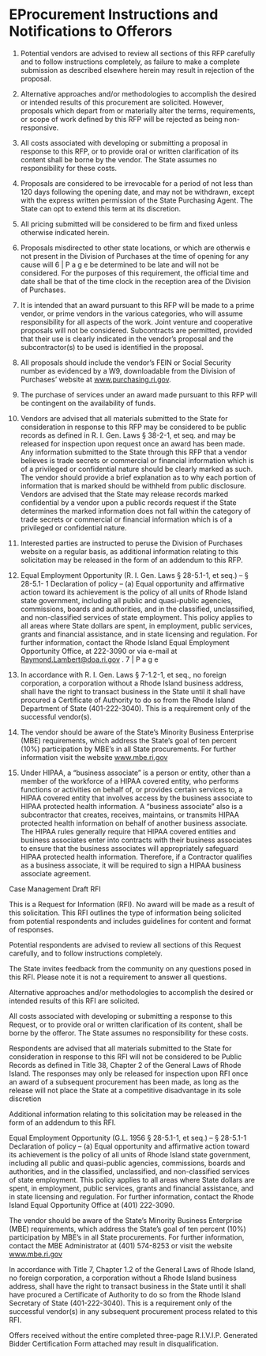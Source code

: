 # EProcurement Instructions and Notifications to Offerors

1. Potential vendors are advised to review all sections of this RFP carefully and to follow instructions completely, as failure to make a complete submission as described elsewhere herein may result in rejection of the proposal.

2. Alternative approaches and/or methodologies to accomplish the desired or intended results of this procurement are solicited. However, proposals which depart from or materially alter the terms, requirements, or scope of work defined by this RFP will be rejected as being non-responsive.

3. All costs associated with developing or submitting a proposal in response to this RFP, or to provide oral or written clarification of its content shall be borne by the vendor. The State assumes no responsibility for these costs.

4. Proposals are considered to be irrevocable for a period of not less than 120 days following the opening date, and may not be withdrawn, except with the express written permission of the State Purchasing Agent. The State can opt to extend this term at its discretion.

5. All pricing submitted will be considered to be firm and fixed unless otherwise indicated herein.

6. Proposals misdirected to other state locations, or which are otherwis e not present in the Division of Purchases at the time of opening for any cause will 6 \| P a g e be determined to be late and will not be considered. For the purposes of this requirement, the official time and date shall be that of the time clock in the reception area of the Division of Purchases.

7. It is intended that an award pursuant to this RFP will be made to a prime vendor, or prime vendors in the various categories, who will assume responsibility for all aspects of the work. Joint venture and cooperative proposals will not be considered. Subcontracts are permitted, provided that their use is clearly indicated in the vendor’s proposal and the subcontractor\(s\) to be used is identified in the proposal.

8. All proposals should include the vendor’s FEIN or Social Security number as evidenced by a W9, downloadable from the Division of Purchases’ website at www.purchasing.ri.gov.

9. The purchase of services under an award made pursuant to this RFP will be contingent on the availability of funds.

10. Vendors are advised that all materials submitted to the State for consideration in response to this RFP may be considered to be public records as defined in R. I. Gen. Laws § 38-2-1, et seq. and may be released for inspection upon request once an award has been made. Any information submitted to the State through this RFP that a vendor believes is trade secrets or commercial or financial information which is of a privileged or confidential nature should be clearly marked as such. The vendor should provide a brief explanation as to why each portion of information that is marked should be withheld from public disclosure. Vendors are advised that the State may release records marked confidential by a vendor upon a public records request if the State determines the marked information does not fall within the category of trade secrets or commercial or financial information which is of a privileged or confidential nature.

11. Interested parties are instructed to peruse the Division of Purchases website on a regular basis, as additional information relating to this solicitation may be released in the form of an addendum to this RFP.

12. Equal Employment Opportunity \(R. I. Gen. Laws § 28-5.1-1, et seq.\) – § 28-5.1- 1 Declaration of policy – \(a\) Equal opportunity and affirmative action toward its achievement is the policy of all units of Rhode Island state government, including all public and quasi-public agencies, commissions, boards and authorities, and in the classified, unclassified, and non-classified services of state employment. This policy applies to all areas where State dollars are spent, in employment, public services, grants and financial assistance, and in state licensing and regulation. For further information, contact the Rhode Island Equal Employment Opportunity Office, at 222-3090 or via e-mail at Raymond.Lambert@doa.ri.gov . 7 \| P a g e

13. In accordance with R. I. Gen. Laws § 7-1.2-1, et seq., no foreign corporation, a corporation without a Rhode Island business address, shall have the right to transact business in the State until it shall have procured a Certificate of Authority to do so from the Rhode Island Department of State \(401-222-3040\). This is a requirement only of the successful vendor\(s\).

14. The vendor should be aware of the State’s Minority Business Enterprise \(MBE\) requirements, which address the State’s goal of ten percent \(10%\) participation by MBE’s in all State procurements. For further information visit the website www.mbe.ri.gov

15. Under HIPAA, a “business associate” is a person or entity, other than a member of the workforce of a HIPAA covered entity, who performs functions or activities on behalf of, or provides certain services to, a HIPAA covered entity that involves access by the business associate to HIPAA protected health information. A “business associate” also is a subcontractor that creates, receives, maintains, or transmits HIPAA protected health information on behalf of another business associate. The HIPAA rules generally require that HIPAA covered entities and business associates enter into contracts with their business associates to ensure that the business associates will appropriately safeguard HIPAA protected health information. Therefore, if a Contractor qualifies as a business associate, it will be required to sign a HIPAA business associate agreement.

Case Management Draft RFI

This is a Request for Information \(RFI\). No award will be made as a result of this solicitation. This RFI outlines the type of information being solicited from potential respondents and includes guidelines for content and format of responses.  

Potential respondents are advised to review all sections of this Request carefully, and to follow instructions completely.

The State invites feedback from the community on any questions posed in this RFI. Please note it is not a requirement to answer all questions.

Alternative approaches and/or methodologies to accomplish the desired or intended results of this RFI are solicited.

All costs associated with developing or submitting a response to this Request, or to provide oral or written clarification of its content, shall be borne by the offeror. The State assumes no responsibility for these costs.  

Respondents are advised that all materials submitted to the State for consideration in response to this RFI will not be considered to be Public Records as defined in Title 38, Chapter 2 of the General Laws of Rhode Island. The responses may only be released for inspection upon RFI once an award of a subsequent procurement has been made, as long as the release will not place the State at a competitive disadvantage in its sole discretion

Additional information relating to this solicitation may be released in the form of an addendum to this RFI.

Equal Employment Opportunity \(G.L. 1956 § 28-5.1-1, et seq.\) – § 28-5.1-1 Declaration of policy – \(a\) Equal opportunity and affirmative action toward its achievement is the policy of all units of Rhode Island state government, including all public and quasi-public agencies, commissions, boards and authorities, and in the classified, unclassified, and non-classified services of state employment. This policy applies to all areas where State dollars are spent, in employment, public services, grants and financial assistance, and in state licensing and regulation. For further information, contact the Rhode Island Equal Opportunity Office at \(401\) 222-3090.  

The vendor should be aware of the State’s Minority Business Enterprise \(MBE\) requirements, which address the State’s goal of ten percent \(10%\) participation by MBE’s in all State procurements. For further information, contact the MBE Administrator at \(401\) 574-8253 or visit the website www.mbe.ri.gov

In accordance with Title 7, Chapter 1.2 of the General Laws of Rhode Island, no foreign corporation, a corporation without a Rhode Island business address, shall have the right to transact business in the State until it shall have procured a Certificate of Authority to do so from the Rhode Island Secretary of State \(401-222-3040\). This is a requirement only of the successful vendor\(s\) in any subsequent procurement process related to this RFI.

Offers received without the entire completed three-page R.I.V.I.P. Generated Bidder Certification Form attached may result in disqualification.

